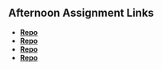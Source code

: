 ## Afternoon Assignment Links

* **[Repo](https://github.com/LauraAlspaugh/fs-journal)**
* **[Repo](https://github.com/LauraAlspaugh/Cool-Site)**
* **[Repo](https://github.com/LauraAlspaugh/Royal-Breakfast)**
* **[Repo](https://github.com/LauraAlspaugh/Partner-Clone)**

